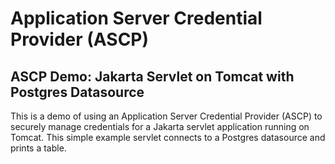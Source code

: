 # Application Server Credential Provider (ASCP)
## ASCP Demo: Jakarta Servlet on Tomcat with Postgres Datasource
This is a demo of using an Application Server Credential Provider (ASCP) to securely manage credentials for a Jakarta servlet application running on Tomcat. 
This simple example servlet connects to a Postgres datasource and prints a table.